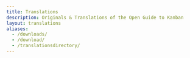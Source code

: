 ```yaml
---
title: Translations
description: Originals & Translations of the Open Guide to Kanban
layout: translations
aliases:
  - /downloads/
  - /download/
  - /translationsdirectory/
---
```

